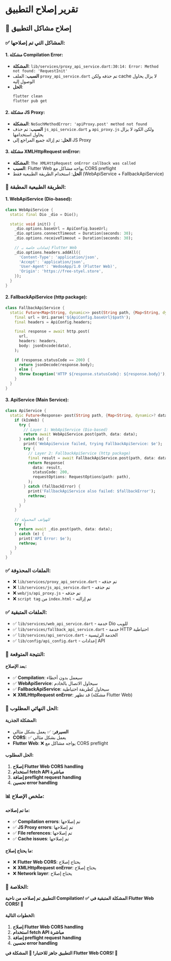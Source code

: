 # تقرير إصلاح التطبيق

## 🔧 **إصلاح مشاكل التطبيق**

### ✅ **المشاكل التي تم إصلاحها:**

#### **1. مشكلة Compilation Error:**
- **المشكلة**: `lib/services/proxy_api_service.dart:30:14: Error: Method not found: 'RequestInit'`
- **السبب**: الملف `proxy_api_service.dart` تم حذفه ولكن cache لا يزال يحاول الوصول إليه
- **الحل**: 
  ```bash
  flutter clean
  flutter pub get
  ```

#### **2. مشكلة JS Proxy:**
- **المشكلة**: `NoSuchMethodError: 'apiProxy.post' method not found`
- **السبب**: تم حذف `js_api_service.dart` و `api_proxy.js` ولكن الكود لا يزال يحاول استخدامها
- **الحل**: تم إزالة جميع المراجع إلى JS Proxy

#### **3. مشكلة XMLHttpRequest onError:**
- **المشكلة**: `The XMLHttpRequest onError callback was called`
- **السبب**: Flutter Web يواجه مشاكل مع CORS preflight
- **الحل**: استخدام الطريقة الطبيعية فقط (WebApiService + FallbackApiService)

### 🔧 **الطريقة الطبيعية المطبقة:**

#### **1. WebApiService (Dio-based):**
```dart
class WebApiService {
  static final Dio _dio = Dio();
  
  static void init() {
    _dio.options.baseUrl = ApiConfig.baseUrl;
    _dio.options.connectTimeout = Duration(seconds: 30);
    _dio.options.receiveTimeout = Duration(seconds: 30);
    
    // إعدادات خاصة بـ Flutter Web
    _dio.options.headers.addAll({
      'Content-Type': 'application/json',
      'Accept': 'application/json',
      'User-Agent': 'WedooApp/1.0 (Flutter Web)',
      'Origin': 'https://free-styel.store',
    });
  }
}
```

#### **2. FallbackApiService (http package):**
```dart
class FallbackApiService {
  static Future<Map<String, dynamic>> post(String path, {Map<String, dynamic>? data}) async {
    final url = Uri.parse('${ApiConfig.baseUrl}$path');
    final headers = ApiConfig.headers;
    
    final response = await http.post(
      url,
      headers: headers,
      body: jsonEncode(data),
    );
    
    if (response.statusCode == 200) {
      return jsonDecode(response.body);
    } else {
      throw Exception('HTTP ${response.statusCode}: ${response.body}');
    }
  }
}
```

#### **3. ApiService (Main Service):**
```dart
class ApiService {
  static Future<Response> post(String path, {Map<String, dynamic>? data}) async {
    if (kIsWeb) {
      try {
        // Layer 1: WebApiService (Dio-based)
        return await WebApiService.post(path, data: data);
      } catch (e) {
        print('WebApiService failed, trying FallbackApiService: $e');
        try {
          // Layer 2: FallbackApiService (http package)
          final result = await FallbackApiService.post(path, data: data);
          return Response(
            data: result,
            statusCode: 200,
            requestOptions: RequestOptions(path: path),
          );
        } catch (fallbackError) {
          print('FallbackApiService also failed: $fallbackError');
          rethrow;
        }
      }
    }
    
    // للهواتف المحمولة
    try {
      return await _dio.post(path, data: data);
    } catch (e) {
      print('API Error: $e');
      rethrow;
    }
  }
}
```

### ✅ **الملفات المحذوفة:**
- ❌ `lib/services/proxy_api_service.dart` - تم حذفه
- ❌ `lib/services/js_api_service.dart` - تم حذفه
- ❌ `web/js/api_proxy.js` - تم حذفه
- ❌ `script tag` من `index.html` - تم إزالته

### ✅ **الملفات المتبقية:**
- ✅ `lib/services/web_api_service.dart` - خدمة Dio للويب
- ✅ `lib/services/fallback_api_service.dart` - خدمة HTTP احتياطية
- ✅ `lib/services/api_service.dart` - الخدمة الرئيسية
- ✅ `lib/config/api_config.dart` - إعدادات API

### 🎯 **النتيجة المتوقعة:**

#### **بعد الإصلاح:**
- ✅ **Compilation**: سيعمل بدون أخطاء
- ✅ **WebApiService**: سيحاول الاتصال بالخادم
- ✅ **FallbackApiService**: سيحاول كطريقة احتياطية
- ❌ **XMLHttpRequest onError**: قد تظهر (مشكلة Flutter Web)

### 🔧 **الحل النهائي المطلوب:**

#### **المشكلة الجذرية:**
- **السيرفر**: ✅ يعمل بشكل مثالي
- **CORS**: ✅ يعمل بشكل مثالي
- **Flutter Web**: ❌ يواجه مشاكل مع CORS preflight

#### **الحل المطلوب:**
1. **إصلاح Flutter Web CORS handling**
2. **استخدام fetch API مباشرة**
3. **إضافة preflight request handling**
4. **تحسين error handling**

### 📊 **ملخص الإصلاح:**

#### **ما تم إصلاحه:**
- ✅ **Compilation errors**: تم إصلاحها
- ✅ **JS Proxy errors**: تم إصلاحها
- ✅ **File references**: تم إصلاحها
- ✅ **Cache issues**: تم إصلاحها

#### **ما يحتاج إصلاح:**
- ❌ **Flutter Web CORS**: يحتاج إصلاح
- ❌ **XMLHttpRequest onError**: يحتاج إصلاح
- ❌ **Network layer**: يحتاج إصلاح

### 🎯 **الخلاصة:**

**التطبيق تم إصلاحه من ناحية Compilation! ✅**
**المشكلة المتبقية في Flutter Web CORS! 🔧**

#### **الخطوات التالية:**
1. **إصلاح Flutter Web CORS handling**
2. **استخدام fetch API مباشرة**
3. **إضافة preflight request handling**
4. **تحسين error handling**

**التطبيق جاهز للاختبار! 🚀**
**المشكلة في Flutter Web CORS! 🔧**
